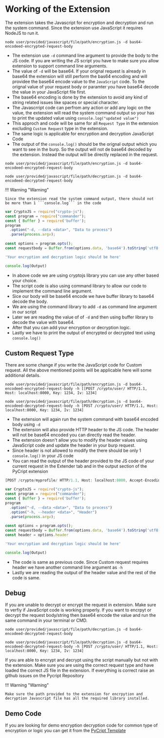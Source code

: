 # Working of the Extension

The extension takes the Javascript for encryption and decryption and run the system command. Since the extension use JavaScript it requires NodeJS to run it.

```terminfo
node user/provided/javascript/file/path/encryption.js -d bas64-encodeed-encrypted-request-body
```

- The extension use ```-d``` command line argument to provide the body to the JS code. If you are writing the JS script you have to make sure you allow extension to support command line arguments.
- The value of ```-d``` will be base64. If your orignal request is already in base64 the extension will still perform the bas64 encoding and will providee the base64 encode value to the ```JavaScript``` code. To the orignal value of your request body or paramter you have base64 decode the value in your JavaScript file first.
- The base64 encoding is done by the extension to avoid any kind of string related issues like spaces or special character.
- The Javascrript code can perfrom any action or add any logic on the value, the extension will read the system command output so your has to print the updated value using ```console.log("updated value")```
- This approch and code will be same for all ```Request Type``` in the extension excluding ```Custom Request``` type in the extension.
- The same logic is applicable for encryption and decryption JavaScript Code
- The output of the ```console.log()``` should be the orignal output which you want to see in the burp. So the output will not de base64 decoded by the extension. Instead the output will be directly replaced in the request.



```terminfo
node user/provided/javascript/file/path/encryption.js -d bas64-encodeed-encrypted-request-body
```
```terminfo
node user/provided/javascript/file/path/decryption.js -d bas64-encodeed-decrypted-request-body
```


!!! Warning "Warning"

    Since the extension read the system command output, there should not be more than 1 ```console.log``` in the code



```javascript
var CryptoJS = require("crypto-js");
const program = require("commander");
const { Buffer } = require('buffer');
program
  .option("-d, --data <data>", "Data to process")
  .parse(process.argv);
  
const options = program.opts();
const requestbody = Buffer.from(options.data, 'base64').toString('utf8');

'Your encryption and decryption logic should be here'

console.log(Output)
```

- In above code we are using cryptojs library you can use any other based your choice.
- The script code is also using command library to allow our code to implement the command line argument.
- Sice our body will be base64 encode we have buffer library to base64 decode the body.
- We are using the command library to add ```-d``` as command line argument in our script
- Later we are reading the value of of ```-d``` and then using buffer library to decode the value with base64.
- After that you can add your encryption or decryption logic.
- Lastly we have to print the output of encrypted or decrypted text using ```console.log()```

## Custom Request Type

There are some change if you write the JavaScript code for Custom request. All the above mentioned points will be applicable here will some additional details.

```terminfo
node user/provided/javascript/file/path/encryption.js -d bas64-encodeed-encrypted-request-body -h [[POST /crypto/user/ HTTP/1.1, Host: localhost:8000, Key: 1234, Iv: 1234]
```
```terminfo
node user/provided/javascript/file/path/decryption.js -d bas64-encodeed-decrypted-request-body -h [POST /crypto/user/ HTTP/1.1, Host: localhost:8000, Key: 1234, Iv: 1234]
```


-  The extension will again run the system command with base64 encoded body using ```-d```
- The extension will also provide HTTP header to the JS code. The header will not be base64 encoded you can directly read the header.
- The extension doesn't allow you to modify the header values using JavaScript code and update the header in your burp request.
- Since header is not allowed to modify the there should be only 1 ```console.log()``` in your JS code
- You can read the output of the header provided to the JS code of your current request in the Extender tab and in the output section of the PyCript extension

```javascript
[POST /crypto/myprofile/ HTTP/1.1, Host: localhost:8000, Accept-Encoding: gzip, deflate, Accept: */*, Accept-Language: en-US;q=0.9,en;q=0.8, User-Agent: Mozilla/5.0 (Windows NT 10.0; Win64; x64) AppleWebKit/537.36 (KHTML, like Gecko) Chrome/103.0.5060.134 Safari/537.36, Connection: close, Key: 1234, Iv: 1234, Cache-Control: max-age=0, Content-Type: application/x-www-form-urlencoded, Content-Length: 24]

```

```javascript
var CryptoJS = require("crypto-js");
const program = require("commander");
const { Buffer } = require('buffer');
program
  .option("-d, --data <data>", "Data to process")
  .option("-h, --header <data>", "Header")
  .parse(process.argv);
  
const options = program.opts();
const requestbody = Buffer.from(options.data, 'base64').toString('utf8');
const header = options.header

'Your encryption and decryption logic should be here'

console.log(Output)
```

- The code is same as previous code. Since Custom request requires header we have another command line argument as ```-h```
- Lastly we are reading the output of the header value and the rest of the code is same.




## Debug

If you are unable to decrypt or encrypt the request in extension. Make sure to verfiy if JavaScript code is working properly. If you want to encrpyt or decrypt the request body/string then base64 encode the value and run the same command in your terminal or CMD.

```terminfo
node user/provided/javascript/file/path/decryption.js -d bas64-encodeed-decrypted-request-body
```

```terminfo
node user/provided/javascript/file/path/decryption.js -d bas64-encodeed-decrypted-request-body -h [POST /crypto/user/ HTTP/1.1, Host: localhost:8000, Key: 1234, Iv: 1234]
```

If you are able to encrypt and decrypt using the script manually but not with the extension. Make sure you are using the correct request type and have loaded the correct JS file in the extension. If everything is correct raise an github issues on the Pycript Repository 


!!! Warning "Warning"

    Make sure the path provided to the extension for encrpytion and decryption Javascript file has all the required library installed.



## Demo Code
If you are looking for demo encryption decryption code for common type of encryption or logic you can get it from the [PyCript Template](https://github.com/Anof-cyber/PyCript-Template)


